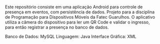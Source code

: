 Este repositório consiste em uma aplicação Android para controle de presença em eventos, com persistência de dados. Projeto para a disciplina de Programação para Dispositivos Móveis da Fatec Guarulhos. O aplicativo utiliza a câmera do dispositivo para ler um QR Code e validar o ingresso, para então registrar a presença no banco de dados.

Banco de Dados: MySQL
Linguagem: Java
Interface Gráfica: XML
